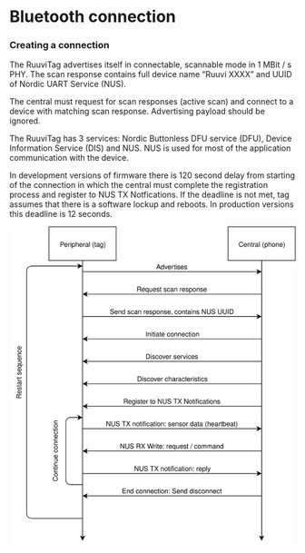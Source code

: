 # Bluetooth connection

### **Creating a connection**

The RuuviTag advertises itself in connectable, scannable mode in 1 MBit / s PHY. The scan response contains full device name “Ruuvi XXXX” and UUID of Nordic UART Service \(NUS\). 

The central must request for scan responses \(active scan\) and connect to a device with matching scan response. Advertising payload should be ignored. 

The RuuviTag has 3 services: Nordic Buttonless DFU service \(DFU\), Device Information Service \(DIS\) and NUS. NUS is used for most of the application communication with the device.

In development versions of firmware there is 120 second delay from starting of the connection in which the central must complete the registration process and register to NUS TX Notfications. If the deadline is not met, tag assumes that there is a software lockup and reboots. In production versions this deadline is 12 seconds. 

![Connection flow](../../.gitbook/assets/connection-flowchart-2.svg)

